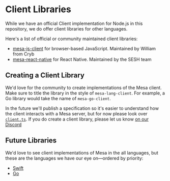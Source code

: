 # Client Libraries

While we have an official Client implementation for Node.js in this repository,
we do offer client libraries for other languages.

Here's a list of official or community maintained client libraries:

- [mesa-js-client](https://github.com/neoncloth/mesa-js-client) for
  browser-based JavaScript. Maintained by William from Cryb
- [mesa-react-native](https://github.com/seshchat/mesa-react-native) for React
  Native. Maintained by the SESH team

## Creating a Client Library

We'd love for the community to create implementations of the Mesa client. Make
sure to title the library in the style of `mesa-lang-client`. For example, a Go
library would take the name of `mesa-go-client`.

In the future we'll publish a specification so it's easier to understand how the
client interacts with a Mesa server, but for now please look over
[`client.ts`](https://github.com/crybapp/mesa/blob/master/src/client/index.ts).
If you do create a client library, please let us know
[on our Discord](https://discord.gg/xdhEgD5)

## Future Libraries

We'd love to see client implementations of Mesa in the all languages, but these
are the languages we have our eye on—ordered by priority:

- [Swift](https://swift.org)
- [Go](https://golang.org)
